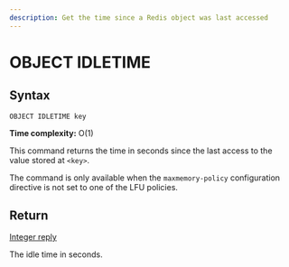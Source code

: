 ```yaml
---
description: Get the time since a Redis object was last accessed
---
```


# OBJECT IDLETIME

## Syntax

    OBJECT IDLETIME key

**Time complexity:** O(1)

This command returns the time in seconds since the last access to the value stored at `<key>`.

The command is only available when the `maxmemory-policy` configuration directive is not set to one of the LFU policies.

## Return

[Integer reply](https://redis.io/docs/reference/protocol-spec#resp-integers)

The idle time in seconds.